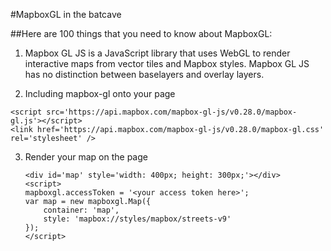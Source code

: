 #MapboxGL in the batcave

##Here are 100 things that you need to know about MapboxGL:

1. Mapbox GL JS is a JavaScript library that uses WebGL to render interactive maps from vector tiles and Mapbox styles. Mapbox GL JS has no distinction between baselayers and overlay layers.

2. Including mapbox-gl onto your page
  ```
  <script src='https://api.mapbox.com/mapbox-gl-js/v0.28.0/mapbox-gl.js'></script>
  <link href='https://api.mapbox.com/mapbox-gl-js/v0.28.0/mapbox-gl.css' rel='stylesheet' />
  ```

3. Render your map on the page
    ```
    <div id='map' style='width: 400px; height: 300px;'></div>
    <script>
    mapboxgl.accessToken = '<your access token here>';
    var map = new mapboxgl.Map({
        container: 'map',
        style: 'mapbox://styles/mapbox/streets-v9'
    });
    </script>
    ```
